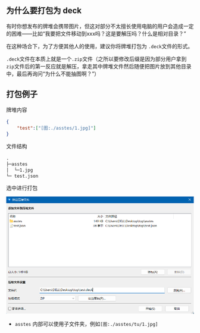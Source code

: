 ## 为什么要打包为 deck

有时你想发布的牌堆会携带图片，但这对部分不太擅长使用电脑的用户会造成一定的困难——比如“我要把文件移动到xxx吗？这是要解压吗？什么是相对目录？”

在这种场合下，为了方便其他人的使用，建议你将牌堆打包为 `.deck`文件的形式。

`.deck`文件在本质上就是一个`.zip`文件（之所以要修改后缀是因为部分用户拿到`zip`文件后的第一反应就是解压，拿走其中牌堆文件然后随便把图片放到其他目录中，最后再询问“为什么不能抽图啊？”）

## 打包例子

牌堆内容

```json
{
	"test":["[图:./asstes/1.jpg]"]
}
```

文件结构

```
.
├─asstes
│  └─1.jpg
└─ test.json
```
选中进行打包


![image](image-20221117122220065.png)



* `asstes` 内部可以使用子文件夹，例如`[图:./asstes/tu/1.jpg]`
